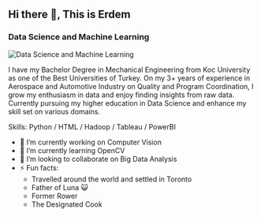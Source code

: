## Hi there 👋, This is Erdem
### Data Science and Machine Learning
![Data Science and Machine Learning](https://frogdesign.nyc3.cdn.digitaloceanspaces.com/wp-content/uploads/2020/08/04192430/AI_designing-with-data.gif)

I have my Bachelor Degree in Mechanical Engineering from Koc University as one of the Best Universities of Turkey. On my 3+ years of experience in Aerospace and Automotive Industry on Quality and Program Coordination, I grow my enthusiasm in data and enjoy finding insights from raw data. Currently pursuing my higher education in Data Science and enhance my skill set on various domains.

Skills: Python / HTML / Hadoop / Tableau / PowerBI

- 🔭 I’m currently working on Computer Vision 
- 🌱 I’m currently learning OpenCV 
- 👯 I’m looking to collaborate on Big Data Analysis 
- ⚡ Fun facts: 
  - Travelled around the world and settled in Toronto 
  - Father of Luna 😺 
  - Former Rower 
  - The Designated Cook 




